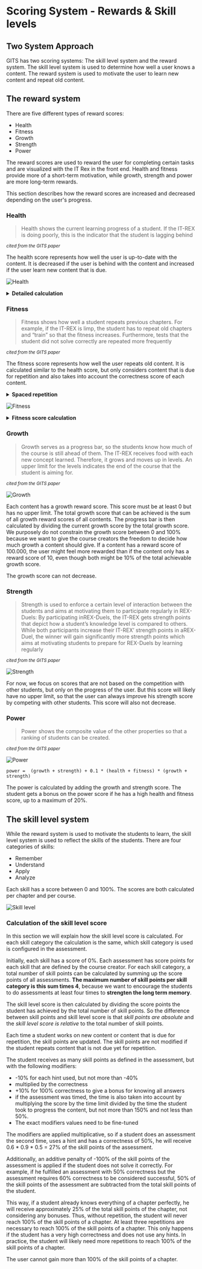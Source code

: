 # Scoring System - Rewards & Skill levels

## Two System Approach

GITS has two scoring systems: The skill level system and the reward system. The skill level system is used to determine
how well a user knows a content.
The reward system is used to motivate the user to learn new content and repeat old content.

## The reward system

There are five different types of reward scores:

- Health
- Fitness
- Growth
- Strength
- Power

The reward scores are used to reward the user for completing certain tasks and are visualized with the IT Rex in the
front end.
Health and fitness provide more of a short-term motivation, while growth, strength and power are more long-term rewards.

This section describes how the reward scores are increased and decreased depending on the user's progress.

### Health

> Health shows the current learning progress of a student. If the IT-REX is doing poorly, this is the indicator that the
> student is lagging behind

<small><i>cited from the GITS paper</i></small>

The health score represents how well the user is up-to-date with the content.
It is decreased if the user is behind with the content and increased if the user learn new content that is due.

![Health](images/health.PNG)

<details>
<summary><b>Detailed calculation</b></summary>

In detail, the health score is calculated in the following way:

- The health score is a number between 0 and 100.
- If the user has progressed through all content that is due at the current date, the health score is always 100%.
- This is also the case if no content is due at the current date.
- Otherwise, the health score decreases every day until the user is up-to-date again.
- For each content on the critical path, the score is decreased by the number of days the user is behind.
  - The number of days behind is the difference between the current date and the suggested start date of the content in
    days plus one.
- The sum of all decreases multiplied by some factor, which we set to 0.5 for now
- The maximum decrease per day is capped at 20%.

This results in the following formula:

> healthDecrease(contents)= min(20, 0.5 ⋅ ∑<sub><em>c</em> ∈ contents</sub>(today − <em>c</em>.startDate + 1)

Examples:

- If the user is 7 days behind to learn 2 contents, the health score will be 100 - 7 - 6 - 5 - 4 - 3 - 2 - 1 = 72%.
- If the user is 7 days behind to learn 4 contents, the health score will be 100 - 14 - 12 - 10 - 8 - 6 - 4 - 2 = 44%.
- If the user is 14 days behind to learn 1 content, the health score will be 47.5%.
- The earliest the user can reach health 0% is 5 days behind (with 40 contents overdue)

![Health plot](plots/health.PNG)

To regenerate health, the user has to progress through new content.
If he does so, the health will regenerate by x% where x is the missing health to 100% divided by the number of contents
the user is behind (before they progressed the new content).

For example if the user has 70% health and has to learn 2 contents to be up-to-date again, he will regenerate 15%
health (100 - 70 / 2) when he progresses through one content. If he progresses through both contents, he will regenerate
30% health (100 - 70 / 1) and will be back to 100% health.

> healthRegen(health, contentsBehind) = (100 - health) / #contentsBehind

#### Possible parameters to change

| Parameter              | Description                                       | Default value |
|------------------------|---------------------------------------------------|---------------|
| Health decrease factor | The factor applied to the health decrease per day | 0.5           |
| Max health decrease    | The maximum health decrease per day               | 20%           |

</details>

### Fitness

> Fitness shows how well a student repeats previous chapters. For example, if the IT-REX is limp, the student has to
> repeat old chapters and “train” so that the fitness increases. Furthermore, tests that the student did not solve
> correctly are repeated more frequently

<small><i>cited from the GITS paper</i></small>

The fitness score represents how well the user repeats old content.
It is calculated similar to the health score, but only considers content that is due for repetition
and also takes into account the correctness score of each content.

<details><summary><b>Spaced repetition</b></summary>

To understand how the fitness score is calculated, we first need to understand how the spaced repetition works.

- Each content that the user progressed at least once has a **date when it was last learned**.
- Additionally, we assign a **learning interval** to each content.
  This is the number of days after which the content should be repeated.
- When the content is progressed the first time, the learning interval will be one day.
- **For each successful repetition, the learning interval will get longer.**
- For each unsuccessful repetition, the time between learning sessions will be reduced to a shorter interval in the
  table below.

This way, content that is difficult for the user will be repeated more often than content that is easy for the user.

The exact learning intervals might be configurable, for now we propose the following:

| Times repeated correctly | Learning interval in days |
|--------------------------|---------------------------|
| 0                        | 1                         |
| 1                        | 3                         |
| 2                        | 7                         |
| 3                        | 14                        |
| 4                        | 30                        |
| 5                        | 60                        |
| 6                        | 120                       |

Spaced repetition will only be applied to assessments and not to lectures.
The student probably does not want to watch the same lecture video again and again.
Also for some types of assessments, repeating the content after just one day might be too early.
Therefore, we consider to make the base learning interval configurable for each content.

Using the date when the content was last learned and the learning interval, we can calculate the next repetition date.
At any time we can calculate the list of contents that are due for repetition, which is possibly empty.
</details>

![Fitness](images/fitness.PNG)

<p></p>
<details><summary><b>Fitness score calculation</b></summary>

For the fitness score, **we only consider contents that are due for repetition**.

The fitness score is calculated in the following way:

- If no contents are due for repetition, the fitness score is always 100%
- For each content that is due for repetition, the score decreases by `1 + (2 * daysOverdue *  (1 - correctness^2))`
  where
  - `daysOverdue` is the number of days the content is overdue for repetition, starting at 1 if the learning date is
    today
  - `correctness` is the correctness of the content. It is squared to make the decrease more significant for contents
    with low correctness.
- The maximum decrease per day is capped at 20%.

This way, the fitness score will decrease more if the user has a lot of content to repeat and the correctness is low. If
the user has contents to repeat with high correctness, the fitness score will decrease more slowly.

This results in the following formula:

```
fitnessDecrease(contentsToRepeat) = min(20, sum of contentsToRepeat (1 + (2 * daysOverdue * (1 - correctness^2))))
```

Examples:

- If the user gets 10 contents to repeat with a correctness of 95% at the current date, the fitness will be ~96%.
- After seven days, the fitness will be ~37%.
- If the correctness of those contents had been 50%, the fitness after one day would be ~83% and 0% after just six days.
- If a user has one content due by 30 days with a correctness of 99%, the fitness score would be reduced to around 51%.

Plots:

![Fitness](plots/fitness90.png)
![Fitness](plots/fitness50.png)
![Fitness](plots/fitnessCorrectness.png)

To regenerate fitness, the user has to repeat old content.
If the user repeats a content that he is not due according to the spaced repetition algorithm, the fitness will
regenerate by 1% if he repeats it correctly.
This way, the user is encouraged to repeat content he is already good at, because it will regenerate his fitness score,
even though slowly.
We want to keep it that low, because we don't want the user to repeat content that he is already good at too often.
Also, the user will not gain fitness if he repeats content more than once a day.

If the user repeats a content that he is due for according to the spaced repetition algorithm, the fitness will
regenerate by the following formula:

```
fitnessRegen(fitness, contentsToRepeat, correctnessBefore, correctnessAfter) 
= (1 + correctnessAfter - correctnessBefore) * (1 - fitness) / contentsToRepeat
```

This means that fitness is regained similarly to how health is regained, but the amount of fitness regenerated is
additionally multiplied by a factor that depends on the correctness before and after the repetition.

If the user repeats content unsuccessfully, the fitness score does not change.

Examples:

- If the user has a fitness of 90%, repeats one of two contents, and repeats it with the same correctness as before, the
  fitness will be 95%.
- If the user has a fitness of 90%, repeats one of two contents, but increases the correctness from 50% to 100%, the
  fitness will be 97.5%.
- If the user has a fitness of 90%, repeats one of two contents, but decreases the correctness from 100% to 50%, the
  fitness will be 92.5%.
  - 50% might be too low that the assessment or content is considered successful, so this might not be a realistic case.

</details>

### Growth

> Growth serves as a progress bar, so the students know how much of the course is still ahead of them. The IT-REX
> receives food with each new concept learned. Therefore, it grows and moves up in levels. An upper limit for the levels
> indicates the end of the course that the student is aiming for.

<small><i>cited from the GITS paper</i></small>

![Growth](images/growth.PNG)

Each content has a growth reward score.
This score must be at least 0 but has no upper limit.
The total growth score that can be achieved is the sum of all growth reward scores of all contents.
The progress bar is then calculated by dividing the current growth score by the total growth score.
We purposely do not constrain the growth score between 0 and 100% because we want to give the course creators the
freedom to decide how much growth a content should give.
If a content has a reward score of 100.000, the user might feel more rewarded than if the content only has a reward
score of 10, even though both might be 10% of the total achievable growth score.

The growth score can not decrease.

### Strength

> Strength is used to enforce a certain level of interaction between the students and aims at motivating them to
> participate regularly in REX-Duels: By participating inREX-Duels, the IT-REX gets strength points that depict how a
> student’s knowledge level is compared to others. While both participants increase their IT-REX’ strength points in
> aREX-Duel, the winner will gain significantly more strength points which aims at motivating students to prepare for
> REX-Duels by learning regularly

<small><i>cited from the GITS paper</i></small>

![Strength](images/strength.PNG)

For now, we focus on scores that are not based on the competition with other students, but only on the progress of the
user.
But this score will likely have no upper limit, so that the user can always improve his strength score by competing with
other students.
This score will also not decrease.

### Power

> Power shows the composite value of the other properties so that a ranking of students can be created.

<small><i>cited from the GITS paper</i></small>

![Power](images/power.PNG)

```power =  (growth + strength) + 0.1 * (health + fitness) * (growth + strength)```

The power is calculated by adding the growth and strength score.
The student gets a bonus on the power score if he has a high health and fitness score, up to a maximum of 20%.

## The skill level system

While the reward system is used to motivate the students to learn, the skill level system is used to reflect the skills
of the students.
There are four categories of skills:

- Remember
- Understand
- Apply
- Analyze

Each skill has a score between 0 and 100%.
The scores are both calculated per chapter and per course.

![Skill level](images/skilllevel.PNG)

### Calculation of the skill level score

In this section we will explain how the skill level score is calculated.
For each skill category the calculation is the same, which skill category is used is configured in the assessment.

Initially, each skill has a score of 0%.
Each assessment has score points for each skill that are defined by the course creator.
For each skill category, a total number of skill points can be calculated by summing up the score points of all
assessments.
**The maximum number of skill points per skill category is this sum times 4**, because we want to encourage the students
to do assessments at least four times to **strengten the long term memory**.

The skill level score is then calculated by dividing the score points the student has achieved by the total number of
skill points.
So the difference between skill points and skill level score is that *skill points are absolute* and the *skill level
score is relative* to the total number of skill points.

Each time a student works on new content or content that is due for repetition, the skill points are updated.
The skill points are not modified if the student repeats content that is not due yet for repetition.

The student receives as many skill points as defined in the assessment,
but with the following modifiers:

- -10% for each hint used, but not more than -40%
- multiplied by the correctness
- +10% for 100% correctness to give a bonus for knowing all answers
- if the assessment was timed, the time is also taken into account by multiplying the score by the time limit divided by
  the time the student took to progress the content, but not more than 150% and not less than 50%.
- The exact modifiers values need to be fine-tuned

The modifiers are applied multiplicative, so if a student does an assessment the second time, uses a hint and has a
correctness of 50%, he will receive 0.6 * 0.9 * 0.5 = 27% of the skill points of the assessment.

Additionally, an additive penalty of -100% of the skill points of the assessment is applied if the student does not
solve it correctly.
For example, if he fulfilled an assessment with 50% correctness but the assessment requires 60% correctness to be
considered successful,
50% of the skill points of the assessment are subtracted from the total skill points of the student.

This way, if a student already knows everything of a chapter perfectly, he will receive approximately 25% of the total
skill points of the chapter, not considering any bonuses.
Thus, without repetition, the student will never reach 100% of the skill points of a chapter.
At least three repetitions are necessary to reach 100% of the skill points of a chapter.
This only happens if the student has a very high correctness and does not use any hints.
In practice, the student will likely need more repetitions to reach 100% of the skill points of a chapter.

The user cannot gain more than 100% of the skill points of a chapter.
